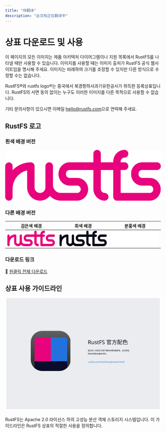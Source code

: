 ```yaml
---
title: "待翻译"
description: "此文档正在翻译中"
---
```


# 상표 다운로드 및 사용

이 페이지의 모든 이미지는 제품 아키텍처 다이어그램이나 지원 목록에서 RustFS를 나타낼 때만 사용할 수 있습니다. 이미지를 사용할 때는 이미지 출처가 RustFS 공식 웹사이트임을 명시해 주세요. 이미지는 비례하여 크기를 조정할 수 있지만 다른 방식으로 수정할 수는 없습니다.

RustFS®와 rustfs logo®는 중국에서 북경항하사과기유한공사가 취득한 등록상표입니다. RustFS의 서면 동의 없이는 누구도 이러한 이미지를 다른 목적으로 사용할 수 없습니다.

기타 문의사항이 있으시면 이메일 <hello@rustfs.com>으로 연락해 주세요.

## RustFS 로고

### 흰색 배경 버전

![RustFS 로고 - 흰색 배경](./images/logo-white-bg.svg)

### 다른 배경 버전

| 검은색 배경 | 회색 배경 | 분홍색 배경 |
|----------|----------|----------|
| ![RustFS 로고 - 검은색 배경](./images/logo-black-bg.svg) | ![RustFS 로고 - 회색 배경](./images/logo-gray-bg.svg) | ![RustFS 로고 - 분홍색 배경](./images/logo-pink-bg.svg) |

### 다운로드 링크

🔗 [원클릭 전체 다운로드](https://rustfs.com/images/trademark/logo.zip)

## 상표 사용 가이드라인

![상표 사용 가이드라인](./images/trademark-guidelines.svg)

RustFS는 Apache 2.0 라이선스 하의 고성능 분산 객체 스토리지 시스템입니다. 이 가이드라인은 RustFS 상표의 적절한 사용을 정의합니다.

